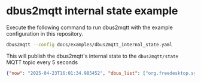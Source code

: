 # dbus2mqtt internal state example

Execute the following command to run dbus2mqtt with the example configuration in this repository.

```bash
dbus2mqtt --config docs/examples/dbus2mqtt_internal_state.yaml
```

This will publish the dbus2mqtt's internal state to the `dbus2mqtt/state` MQTT topic every 5 seconds

```json
{"now": "2025-04-23T16:01:34.985452", "dbus_list": ["org.freedesktop.systemd1", "org.gnome.SessionManager"]}
```
